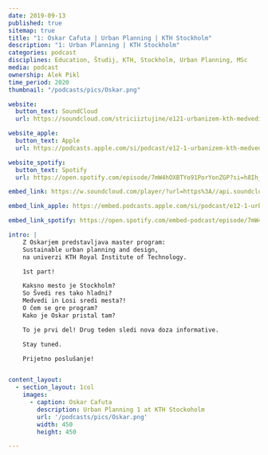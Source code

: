 ```yaml
---
date: 2019-09-13
published: true 
sitemap: true
title: "1: Oskar Cafuta | Urban Planning | KTH Stockholm" 
description: "1: Urban Planning | KTH Stockholm"
categories: podcast
disciplines: Education, Študij, KTH, Stockholm, Urban Planning, MSc
media: podcast
ownership: Alek Pikl
time_period: 2020
thumbnail: "/podcasts/pics/Oskar.png"

website:
  button_text: SoundCloud
  url: https://soundcloud.com/striciiztujine/e121-urbanizem-kth-medvedi-in-losi-oskar-cafuta-pt1?in=striciiztujine/sets/2-sezona

website_apple:
  button_text: Apple
  url: https://podcasts.apple.com/si/podcast/e12-1-urbanizem-kth-medvedi-in-losi-oskar-cafuta-pt1/id1435290632?i=1000425592603

website_spotify:
  button_text: Spotify
  url: https://open.spotify.com/episode/7mW4hOXBTYo91PorYonZGP?si=h8Ih_3gaTpijPdAnTFGzXA

embed_link: https://w.soundcloud.com/player/?url=https%3A//api.soundcloud.com/tracks/543463806&color=%23ff5500&auto_play=false&hide_related=false&show_comments=true&show_user=true&show_reposts=false&show_teaser=true

embed_link_apple: https://embed.podcasts.apple.com/si/podcast/e12-1-urbanizem-kth-medvedi-in-losi-oskar-cafuta-pt1/id1435290632?i=1000425592603

embed_link_spotify: https://open.spotify.com/embed-podcast/episode/7mW4hOXBTYo91PorYonZGP

intro: |
    Z Oskarjem predstavljava master program: 
    Sustainable urban planning and design,
    na univerzi KTH Royal Institute of Technology.

    1st part!

    Kaksno mesto je Stockholm? 
    So Švedi res tako hladni? 
    Medvedi in Losi sredi mesta?! 
    O čem se gre program? 
    Kako je Oskar pristal tam?

    To je prvi del! Drug teden sledi nova doza informative.

    Stay tuned.

    Prijetno poslušanje!


content_layout:
  - section_layout: 1col
    images:
      - caption: Oskar Cafuta
        description: Urban Planning 1 at KTH Stockoholm
        url: '/podcasts/pics/Oskar.png'
        width: 450 
        height: 450

---
```

